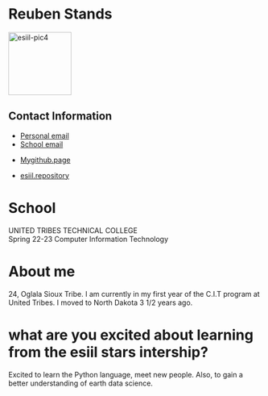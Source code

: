 # Reuben Stands  

<img width="125" alt="esiil-pic4" src="https://user-images.githubusercontent.com/128166429/230536246-ea6c3f84-4c5e-418e-842f-cdac43259c1f.png">

## Contact Information  
<ul>
  <li><a href="mailto:https://reubenstands@gmail.com">Personal email</a></li>
  <li><a href="mailto:https://stands.reuben@stu.uttc.edu">School email</a></li>
  <li><p><a href="https://github.com/Haak0">Mygithub.page</a></p></li>
  <li><p><a href="https://github.com/Haak0/Reubens-esiil-stars-webpage">esiil.repository</a></p></li>
</ul>  

# School  
UNITED TRIBES TECHNICAL COLLEGE  
Spring 22-23
Computer Information Technology  

# About me  
24, Oglala Sioux Tribe. I am currently in my first year of the C.I.T program at United Tribes. I moved to North Dakota 3 1/2 years ago.  

# what are you excited about learning from the esiil stars intership?
Excited to learn the Python language, meet new people. Also, to gain a better understanding of earth data science.
